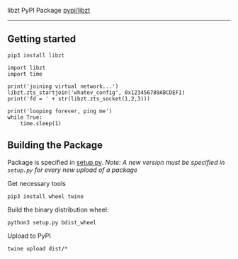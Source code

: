libzt PyPI Package
[pypi/libzt](https://pypi.python.org/pypi/libzt)
***

## Getting started

`pip3 install libzt`

```
import libzt
import time

print('joining virtual network...')
libzt.zts_startjoin('whatev_config', 0x123456789ABCDEF1)
print('fd = ' + str(libzt.zts_socket(1,2,3)))

print('looping forever, ping me')
while True:
    time.sleep(1)
```

## Building the Package 

Package is specified in [setup.py](setup.py). *Note: A new version must be specified in `setup.py` for every new upload of a package*

Get necessary tools

`pip3 install wheel twine`

Build the binary distribution wheel:

`python3 setup.py bdist_wheel`

Upload to PyPI

`twine upload dist/*`